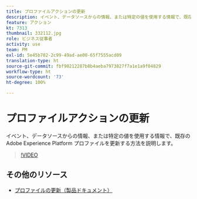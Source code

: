 ```yaml
---
title: プロファイルアクションの更新
description: イベント、データソースからの情報、または特定の値を使用する情報で、既存の Adobe Experience Platform プロファイルを更新する方法を説明します。
feature: アクション
kt: 7313
thumbnail: 332112.jpg
role: ビジネス従事者
activity: use
team: PM
exl-id: 5e45b702-2c99-49ad-ae00-65f7555acd09
translation-type: ht
source-git-commit: fbf90212287b8b4aeba7973827f7a1e1a9f04829
workflow-type: ht
source-wordcount: '73'
ht-degree: 100%

---
```


# プロファイルアクションの更新

イベント、データソースからの情報、または特定の値を使用する情報で、既存の Adobe Experience Platform プロファイルを更新する方法を説明します。

>[!VIDEO](https://video.tv.adobe.com/v/332112?quality=12)

## その他のリソース

* [プロファイルの更新（製品ドキュメント）](https://experienceleague.adobe.com/docs/journeys/using/building-journeys/about-journey-building/action-activities/update-profiles.html?lang=jp#important-notes)
